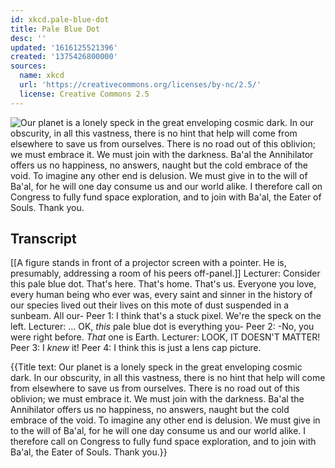 ```yaml
---
id: xkcd.pale-blue-dot
title: Pale Blue Dot
desc: ''
updated: '1616125521396'
created: '1375426800000'
sources:
  name: xkcd
  url: 'https://creativecommons.org/licenses/by-nc/2.5/'
  license: Creative Commons 2.5
---
```

![Our planet is a lonely speck in the great enveloping cosmic dark. In our obscurity, in all this vastness, there is no hint that help will come from elsewhere to save us from ourselves. There is no road out of this oblivion; we must embrace it. We must join with the darkness. Ba'al the Annihilator offers us no happiness, no answers, naught but the cold embrace of the void. To imagine any other end is delusion. We must give in to the will of Ba'al, for he will one day consume us and our world alike. I therefore call on Congress to fully fund space exploration, and to join with Ba'al, the Eater of Souls. Thank you.](https://imgs.xkcd.com/comics/pale_blue_dot.png)

## Transcript
[[A figure stands in front of a projector screen with a pointer. He is, presumably, addressing a room of his peers off-panel.]]
Lecturer: Consider this pale blue dot. That's here. That's home. That's us. Everyone you love, every human being who ever was, every saint and sinner in the history of our species lived out their lives on this mote of dust suspended in a sunbeam. All our-
Peer 1: I think that's a stuck pixel. We're the speck on the left. 
Lecturer: ... OK, *this* pale blue dot is everything you-
Peer 2: -No, you were right before. *That* one is Earth.
Lecturer: LOOK, IT DOESN'T MATTER! 
Peer 3: I *knew* it! 
Peer 4: I think this is just a lens cap picture. 

{{Title text: Our planet is a lonely speck in the great enveloping cosmic dark. In our obscurity, in all this vastness, there is no hint that help will come from elsewhere to save us from ourselves. There is no road out of this oblivion; we must embrace it. We must join with the darkness. Ba'al the Annihilator offers us no happiness, no answers, naught but the cold embrace of the void. To imagine any other end is delusion. We must give in to the will of Ba'al, for he will one day consume us and our world alike. I therefore call on Congress to fully fund space exploration, and to join with Ba'al, the Eater of Souls. Thank you.}}
